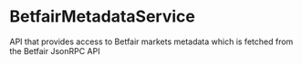 # BetfairMetadataService
API that provides access to Betfair markets metadata which is fetched from the Betfair JsonRPC API
